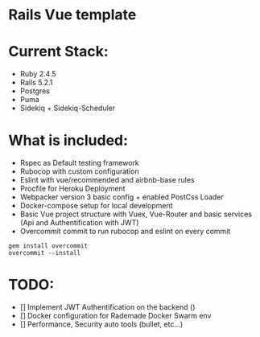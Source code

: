 # Rails Vue template

# Current Stack:
- Ruby 2.4.5
- Rails 5.2.1
- Postgres
- Puma
- Sidekiq + Sidekiq-Scheduler

# What is included:

- Rspec as Default testing framework
- Rubocop with custom configuration
- Eslint with vue/recommended and airbnb-base rules
- Procfile for Heroku Deployment
- Webpacker version 3 basic config + enabled PostCss Loader
- Docker-compose setup for local development
- Basic Vue project structure with Vuex, Vue-Router and basic services (Api and Authentification with JWT)
- Overcommit commit to run rubocop and eslint on every commit
```
gem install overcommit
overcommit --install
```

# TODO:
- [] Implement JWT Authentification on the backend ()
- [] Docker configuration for Rademade Docker Swarm env
- [] Performance, Security auto tools (bullet, etc...)